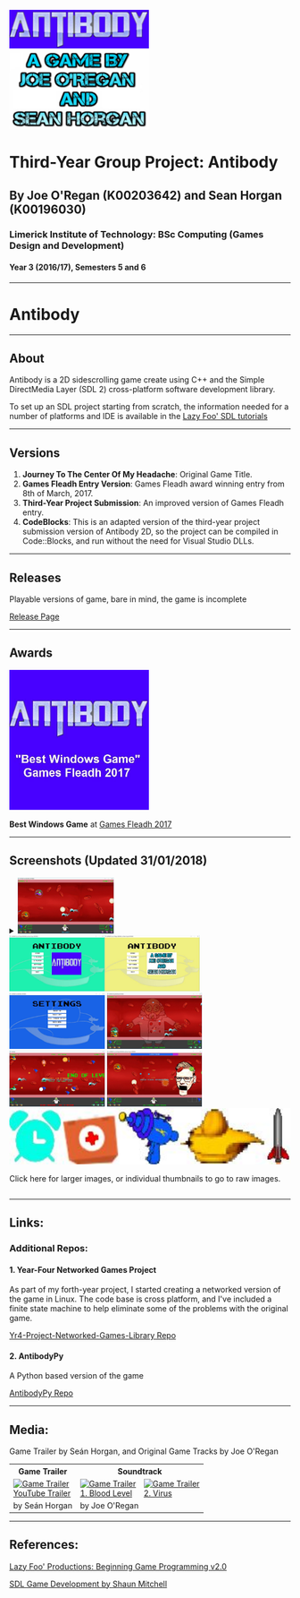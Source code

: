<link href="styles.css" rel="stylesheet"></link>

<img src="https://raw.githubusercontent.com/joeaoregan/LIT-Yr3-Project-Antibody/master/Screenshots/Antibody1Logo.jpg" width=250 alt="Antibody Game Logo" title="Antibody Game Logo"/> \
<img src="https://raw.githubusercontent.com/joeaoregan/LIT-Yr3-Project-Antibody/master/Screenshots/Antibody2Credits.jpg" width=250 alt="Antibody Game Creators" title="Antibody Game Creators"/>

# Third-Year Group Project: Antibody

## By Joe O'Regan (K00203642) and Sean Horgan (K00196030)

### Limerick Institute of Technology: BSc Computing (Games Design and Development)

#### Year 3 (2016/17), Semesters 5 and 6

---

# Antibody

---

## About

Antibody is a 2D sidescrolling game create using C++ and the Simple DirectMedia Layer (SDL 2) cross-platform software development library.

To set up an SDL project starting from scratch, the information needed for a number of platforms and IDE is available in the [Lazy Foo' SDL tutorials](http://lazyfoo.net/tutorials/SDL/)

---

## Versions

1. **Journey To The Center Of My Headache**: Original Game Title.
2. **Games Fleadh Entry Version**: Games Fleadh award winning entry from 8th of March, 2017.
3. **Third-Year Project Submission**: An improved version of Games Fleadh entry.
4. **CodeBlocks**: This is an adapted version of the third-year project submission version of Antibody 2D, so the project can be compiled in Code::Blocks, and run without the need for Visual Studio DLLs.

---

## Releases

Playable versions of game, bare in mind, the game is incomplete

[Release Page](https://github.com/joeaoregan/LIT-Yr3-Project-Antibody/releases)

---

## Awards

<img src="https://raw.githubusercontent.com/joeaoregan/LIT-Yr3-Project-Antibody/master/Screenshots/BestWindowsGame.jpg" width=250 alt="Antibody 2D: Best Windows Game" title="Antibody 2D: Best Windows Game"/>

**Best Windows Game** at [Games Fleadh 2017](http://gamesfleadh.ie/results/)

---

## Screenshots (Updated 31/01/2018)

<details closed>
<summary>
<img class="thumbnail" src="https://raw.githubusercontent.com/joeaoregan/LIT-Yr3-Project-Antibody/master/Screenshots/Antibody3Multiplayer.jpg" title="Antibody 2D: Multiplayer" height="100px"/> 
<img class="thumbnail" src="https://raw.githubusercontent.com/joeaoregan/LIT-Yr3-Project-Antibody/master/Screenshots/Antibody4Menu.jpg" title="Antibody 2D: Menu" height="100px"/> 
<img class="thumbnail" src="https://raw.githubusercontent.com/joeaoregan/LIT-Yr3-Project-Antibody/master/Screenshots/Antibody5Settings.jpg" title="Antibody 2D: Settings Menu" height="100px"/> 
<img class="thumbnail" src="https://raw.githubusercontent.com/joeaoregan/LIT-Yr3-Project-Antibody/master/Screenshots/Antibody6Map.jpg" title="Antibody: Map" height="100px"/> 
<img class="thumbnail" src="https://raw.githubusercontent.com/joeaoregan/LIT-Yr3-Project-Antibody/master/Screenshots/Antibody7InfoMessages.jpg" title="Antibody 2D: Information Messages" height="100px"/> 
<img class="thumbnail" src="https://raw.githubusercontent.com/joeaoregan/LIT-Yr3-Project-Antibody/master/Screenshots/Antibody8Boss.jpg" title="Antibody 2D: End Of Level Boss" height="100px"/> 
<img class="thumbnail" src="https://raw.githubusercontent.com/joeaoregan/LIT-Yr3-Project-Antibody/master/Screenshots/Antibody9PowerUps.jpg" title="Antibody 2D: Power Ups" height="100px"/> 
<p>Click here for larger images, or individual thumbnails to go to raw images.</p>
</summary>

![Antibody 2D: Multiplayer](https://raw.githubusercontent.com/joeaoregan/LIT-Yr3-Project-Antibody/master/Screenshots/Antibody3Multiplayer.jpg "Antibody 2D: Multiplayer")

###### Antibody 2D: 2 Player Local Multiplayer

---

![Antibody 2D: Menu](https://raw.githubusercontent.com/joeaoregan/LIT-Yr3-Project-Antibody/master/Screenshots/Antibody4Menu.jpg "Antibody 2D: Menu")

###### Antibody 2D: Menu System

---

![Antibody 2D: Settings Menu](https://raw.githubusercontent.com/joeaoregan/LIT-Yr3-Project-Antibody/master/Screenshots/Antibody5Settings.jpg "Antibody 2D: Settings Menu")

###### Antibody 2D: Settings Menu

---

![Antibody 2D: Map](https://raw.githubusercontent.com/joeaoregan/LIT-Yr3-Project-Antibody/master/Screenshots/Antibody6Map.jpg "Antibody: Map")

###### Antibody 2D: Map

---

![Antibody 2D: Information Messages](https://raw.githubusercontent.com/joeaoregan/LIT-Yr3-Project-Antibody/master/Screenshots/Antibody7InfoMessages.jpg "Antibody 2D: Information Messages")

###### Antibody 2D: Virus Enemies, Information Messages, and Power Ups

---

![Antibody 2D: End Of Level Boss](https://raw.githubusercontent.com/joeaoregan/LIT-Yr3-Project-Antibody/master/Screenshots/Antibody8Boss.jpg "Antibody 2D: End Of Level Boss")

###### Antibody 2D: End Of Level Boss

---

![Antibody 2D: Power Ups](https://raw.githubusercontent.com/joeaoregan/LIT-Yr3-Project-Antibody/master/Screenshots/Antibody9PowerUps.jpg "Antibody 2D: Power Ups")

###### Antibody 2D: Power Ups for time, health, lasers, lives, rockets

</details>

---

## Links:

### Additional Repos:

#### 1. Year-Four Networked Games Project

As part of my forth-year project, I started creating a networked version of the game in Linux. The code base is cross platform, and I've included a finite state machine to help eliminate some of the problems with the original game.

[Yr4-Project-Networked-Games-Library Repo](https://github.com/joeaoregan/Yr4-Project-Networked-Games-Library)

#### 2. AntibodyPy

A Python based version of the game

[AntibodyPy Repo](https://github.com/joeaoregan/AntibodyPy)

---

## Media:

Game Trailer by Seán Horgan, and Original Game Tracks by Joe O'Regan

<table>
<tr>
    <th>Game Trailer</th><th colspan=2>Soundtrack</th>
</tr>
<tr>
    <td><a href="https://youtu.be/HQiAlmhXLqA"><img src="https://i.ytimg.com/vi/HQiAlmhXLqA/1.jpg" title="Game Trailer"/><br/>YouTube Trailer</a></td>
    <td><a href="https://youtu.be/ibIjSwFLAGo"><img src="https://i.ytimg.com/vi/ibIjSwFLAGo/1.jpg" title="Game Trailer"/><br />1. Blood Level</a></td>
    <td><a href="https://youtu.be/sHVVEVyt4xQ"><img src="https://i.ytimg.com/vi/sHVVEVyt4xQ/1.jpg" title="Game Trailer"/><br />2. Virus</a></td>
</tr>
<tr>
    <td>by Seán Horgan</td>
    <td colspan=2>by Joe O'Regan</td>
</tr>
</table>

---

## References:

[Lazy Foo' Productions: Beginning Game Programming v2.0](http://lazyfoo.net/tutorials/SDL/)

[SDL Game Development by Shaun Mitchell](https://www.packtpub.com/game-development/sdl-game-development)
